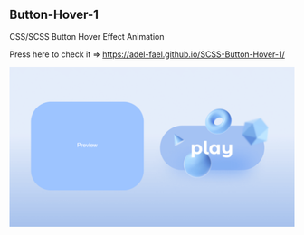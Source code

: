 ## Button-Hover-1
 CSS/SCSS Button Hover Effect Animation
 
 Press here to check it => https://adel-fael.github.io/SCSS-Button-Hover-1/

![preview img](/preview.png)
